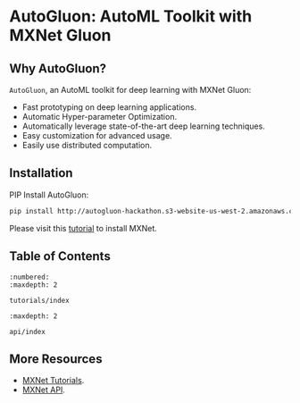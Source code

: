 # AutoGluon: AutoML Toolkit with MXNet Gluon

## Why AutoGluon?

`AutoGluon`, an AutoML toolkit for deep learning with MXNet Gluon:

- Fast prototyping on deep learning applications.
- Automatic Hyper-parameter Optimization.
- Automatically leverage state-of-the-art deep learning techniques.
- Easy customization for advanced usage.
- Easily use distributed computation.

## Installation

PIP Install AutoGluon:

```bash
pip install http://autogluon-hackathon.s3-website-us-west-2.amazonaws.com/dist/autogluon-0.0.1+a1806d9-py3-none-any.whl
```

Please visit this [tutorial](http://mxnet.incubator.apache.org/get_started) to install MXNet.

## Table of Contents

```toc
:numbered:
:maxdepth: 2

tutorials/index
```

```toc
:maxdepth: 2

api/index
```

## More Resources

- [MXNet Tutorials](https://mxnet.apache.org/api/python/docs/tutorials/).
- [MXNet API](https://mxnet.io/).
